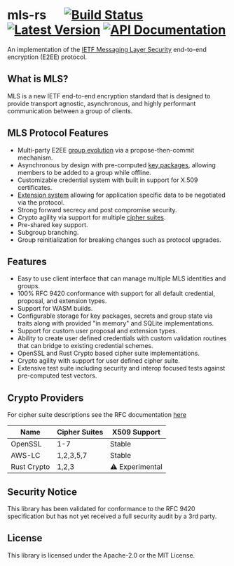 # mls-rs &emsp; [![Build Status]][actions] [![Latest Version]][crates.io] [![API Documentation]][docs.rs]

[build status]: https://img.shields.io/github/checks-status/awslabs/mls-rs/main
[actions]: https://github.com/awslabs/mls-rs/actions?query=branch%3main
[latest version]: https://img.shields.io/crates/v/mls-rs.svg
[crates.io]: https://crates.io/crates/mls-rs
[api documentation]: https://docs.rs/mls-rs/badge.svg
[docs.rs]: https://docs.rs/mls-rs

<!-- cargo-sync-readme start -->

An implementation of the [IETF Messaging Layer Security](https://messaginglayersecurity.rocks)
end-to-end encryption (E2EE) protocol.

## What is MLS?

MLS is a new IETF end-to-end encryption standard that is designed to
provide transport agnostic, asynchronous, and highly performant
communication between a group of clients.

## MLS Protocol Features

- Multi-party E2EE [group evolution](https://www.rfc-editor.org/rfc/rfc9420.html#name-cryptographic-state-and-evo)
  via a propose-then-commit mechanism.
- Asynchronous by design with pre-computed [key packages](https://www.rfc-editor.org/rfc/rfc9420.html#name-key-packages),
  allowing members to be added to a group while offline.
- Customizable credential system with built in support for X.509 certificates.
- [Extension system](https://www.rfc-editor.org/rfc/rfc9420.html#name-extensions)
  allowing for application specific data to be negotiated via the protocol.
- Strong forward secrecy and post compromise security.
- Crypto agility via support for multiple [cipher suites](https://www.rfc-editor.org/rfc/rfc9420.html#name-cipher-suites).
- Pre-shared key support.
- Subgroup branching.
- Group reinitialization for breaking changes such as protocol upgrades.

## Features

- Easy to use client interface that can manage multiple MLS identities and groups.
- 100% RFC 9420 conformance with support for all default credential, proposal,
  and extension types.
- Support for WASM builds.
- Configurable storage for key packages, secrets and group state
  via traits along with provided "in memory" and SQLite implementations.
- Support for custom user proposal and extension types.
- Ability to create user defined credentials with custom validation
  routines that can bridge to existing credential schemes.
- OpenSSL and Rust Crypto based cipher suite implementations.
- Crypto agility with support for user defined cipher suite.
- Extensive test suite including security and interop focused tests against
  pre-computed test vectors.

## Crypto Providers

For cipher suite descriptions see the RFC documentation [here](https://www.rfc-editor.org/rfc/rfc9420.html#name-mls-cipher-suites)

| Name | Cipher Suites | X509 Support |
|------|---------------|--------------|
| OpenSSL | 1-7 | Stable |
| AWS-LC | 1,2,3,5,7 | Stable |
| Rust Crypto | 1,2,3 | ⚠️ Experimental |

## Security Notice

This library has been validated for conformance to the RFC 9420 specification but has not yet received a full security audit by a 3rd party.

<!-- cargo-sync-readme end -->

## License

This library is licensed under the Apache-2.0 or the MIT License.
